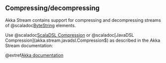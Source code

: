 ## Compressing/decompressing

Akka Stream contains support for compressing and decompressing streams of @scaladoc[ByteString](akka.util.ByteString) 
elements.

Use @scaladoc[ScalaDSL Compression](akka.stream.scaladsl.Compression$) or 
@scaladoc[JavaDSL Compression](akka.stream.javadsl.Compression$) as described in the Akka Stream documentation:

@extref[Akka documentation](akka-docs:stream/stream-cookbook.html#dealing-with-compressed-data-streams)
